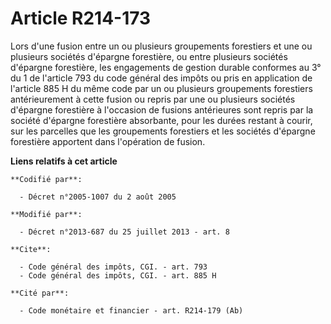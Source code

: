 # Article R214-173

Lors d'une fusion entre un ou plusieurs groupements forestiers et une ou plusieurs sociétés d'épargne forestière, ou entre
plusieurs sociétés d'épargne forestière, les engagements de gestion durable conformes au 3° du 1 de l'article 793 du code
général des impôts ou pris en application de l'article 885 H du même code par un ou plusieurs groupements forestiers
antérieurement à cette fusion ou repris par une ou plusieurs sociétés d'épargne forestière à l'occasion de fusions
antérieures sont repris par la société d'épargne forestière absorbante, pour les durées restant à courir, sur les parcelles
que les groupements forestiers et les sociétés d'épargne forestière apportent dans l'opération de fusion.

**Liens relatifs à cet article**

	**Codifié par**:

	  - Décret n°2005-1007 du 2 août 2005

	**Modifié par**:

	  - Décret n°2013-687 du 25 juillet 2013 - art. 8

	**Cite**:

	  - Code général des impôts, CGI. - art. 793
	  - Code général des impôts, CGI. - art. 885 H

	**Cité par**:

	  - Code monétaire et financier - art. R214-179 (Ab)
